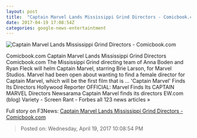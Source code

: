 ```yaml
---
layout: post
title:  "Captain Marvel Lands Mississippi Grind Directors - Comicbook.com"
date: 2017-04-19 17:08:54Z
categories: google-news-entertaintment
---
```


![Captain Marvel Lands Mississippi Grind Directors - Comicbook.com](http://media.comicbook.com/2017/02/brie-larson-captain-marvel-229285-640x320.jpg)

Comicbook.com Captain Marvel Lands Mississippi Grind Directors Comicbook.com The Mississippi Grind directing team of Anna Boden and Ryan Fleck will helm Captain Marvel, starring Brie Larson, for Marvel Studios. Marvel had been open about wanting to find a female director for Captain Marvel, which will be the first film that is ... 'Captain Marvel' Finds Its Directors Hollywood Reporter OFFICIAL: Marvel Finds Its CAPTAIN MARVEL Directors Newsarama Captain Marvel finds its directors EW.com (blog) Variety - Screen Rant - Forbes all 123 news articles »


Full story on F3News: [Captain Marvel Lands Mississippi Grind Directors - Comicbook.com](http://www.f3nws.com/n/UmdCZD)

> Posted on: Wednesday, April 19, 2017 10:08:54 PM
